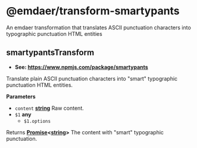 <!--
  This file was generated by emdaer

  Its template can be found at .emdaer/README.emdaer.md
-->
<h1 id="-emdaer-transform-smartypants">@emdaer/transform-smartypants</h1>
<p>An emdaer transformation that translates ASCII punctuation characters into typographic punctuation HTML entities</p>
<!-- Generated by documentation.js. Update this documentation by updating the source code. -->
<h2 id="smartypantstransform">smartypantsTransform</h2>
<ul>
<li><strong>See: <a href="https://www.npmjs.com/package/smartypants">https://www.npmjs.com/package/smartypants</a></strong></li>
</ul>
<p>Translate plain ASCII punctuation characters into &quot;smart&quot; typographic punctuation HTML entities.</p>
<p><strong>Parameters</strong></p>
<ul>
<li><code>content</code> <strong><a href="https://developer.mozilla.org/en-US/docs/Web/JavaScript/Reference/Global_Objects/String">string</a></strong> Raw content.</li>
<li><code>$1</code> <strong>any</strong> <ul>
<li><code>$1.options</code>  </li>
</ul>
</li>
</ul>
<p>Returns <strong><a href="https://developer.mozilla.org/en-US/docs/Web/JavaScript/Reference/Global_Objects/Promise">Promise</a>&lt;<a href="https://developer.mozilla.org/en-US/docs/Web/JavaScript/Reference/Global_Objects/String">string</a>&gt;</strong> The content with &quot;smart&quot; typographic punctuation.</p>
